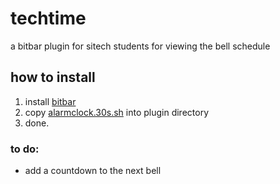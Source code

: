 # techtime
a bitbar plugin for sitech students for viewing the bell schedule

## how to install

1) install [bitbar](https://getbitbar.com/)
2) copy [alarmclock.30s.sh](https://github.com/klamike/techtime/blob/master/alarmclock.30s.sh) into plugin directory
3) done.

### to do:

 - add a countdown to the next bell
